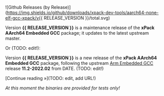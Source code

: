 ![Github Releases (by Release)](https://img.shields.io/github/downloads/xpack-dev-tools/aarch64-none-elf-gcc-xpack/v{{ RELEASE_VERSION }}/total.svg)

Version **{{ RELEASE_VERSION }}** is a maintenance release of the **xPack AArch64 Embedded GCC** package; it updates to the latest upstream master.

Or (TODO: edit!):

Version **{{ RELEASE_VERSION }}** is a new release of the **xPack AArch64 Embedded GCC** package, following the upstream [Arm Embedded GCC](https://developer.arm.com/tools-and-software/open-source-software/developer-tools/gnu-toolchain) release **11.2-2022.02** from DATE. (TODO: edit!)

[Continue reading »](TODO: edit, add URL!)

_At this moment the binaries are provided for tests only!_

